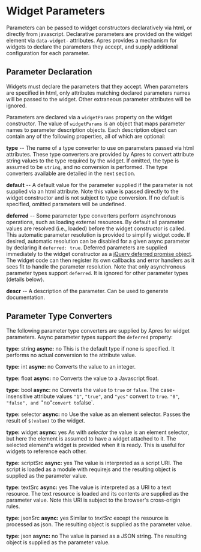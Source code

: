 # Widget Parameters

Parameters can be passed to widget constructors declaratively via html, or
directly from javascript. Declarative parameters are provided on the widget
element via `data-widget-` attributes.  Apres provides a mechanism for widgets
to declare the parameters they accept, and supply additional configuration for
each parameter.

## Parameter Declaration

Widgets must declare the parameters that they accept. When parameters are
specified in html, only attributes matching declared parameters names will be
passed to the widget. Other extraneous parameter attributes will be ignored.

Parameters are declared via a `widgetParams` property on the widget
constructor. The value of `widgetParams` is an object that maps
parameter names to parameter description objects. Each description
object can contain any of the following properties, all of which are
optional:

**type** -- The name of a type converter to use on parameters passed via html
attributes.  These type converters are provided by Apres to convert attribute
string values to the type required by the widget. If omitted, the type is
assumed to be `string`, and no conversion is performed. The type converters
available are detailed in the next section.

**default** -- A default value for the parameter supplied if the parameter
is not supplied via an html attribute. Note this value is passed directly
to the widget constructor and is not subject to type conversion. If no
default is specified, omitted parameters will be undefined.

**deferred** -- Some parameter type converters perform asynchronous
operations, such as loading external resources. By default all parameter
values are resolved (i.e., loaded) before the widget constructor is called.
This automatic parameter resolution is provided to simplify widget code. If
desired, automatic resolution can be disabled for a given async parameter by
declaring it `deferred: true`. Deferred parameters are supplied immediately to
the widget constructor as a [jQuery deferred promise object][1]. The widget
code can then register its own callbacks and error handlers as it sees fit to
handle the parameter resolution. Note that only asynchronous parameter types
support `deferred`. It is ignored for other parameter types (details below).

**descr** -- A description of the parameter. Can be used to generate
documentation.

[1]: http://api.jquery.com/promise/

## Parameter Type Converters

The following parameter type converters are supplied by Apres for widget
parameters. Async parameter types support the `deferred` property:

**type:** string **async:** no
This is the default type if none is specified. It performs no actual
conversion to the attribute value.

**type:** int **async:** no
Converts the value to an integer.

**type:** float **async:** no
Converts the value to a Javascript float.

**type:** bool **async:** no
Converts the value to `true` or `false`. The case-insensitive attribute values
`"1"`, `"true"`, and `"yes"` convert to `true`. `"0"`, `"false", and
`"no"` convert to `false`.

**type:** selector **async:** no
Use the value as an element selector. Passes the result of `$(value)` to
the widget.

**type:** widget **async:** yes
As with *selector* the value is an element selector, but here the element is
assumed to have a widget attached to it. The selected element's widget is
provided when it is ready. This is useful for widgets to reference each
other.

**type:** scriptSrc **async:** yes
The value is interpreted as a script URI. The script is loaded as a module
with requirejs and the resulting object is supplied as the parameter value.

**type:** textSrc **async:** yes
The value is interpreted as a URI to a text resource. The text resource is
loaded and its contents are supplied as the parameter value. Note this
URI is subject to the browser's cross-origin rules.

**type:** jsonSrc **async:** yes
Similar to *textSrc* except the resource is processed as json. The resulting
object is supplied as the parameter value.

**type:** json **async:** no
The value is parsed as a JSON string. The resulting object is supplied as the
parameter value.

